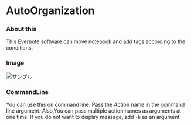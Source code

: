 ﻿AutoOrganization
================

### About this

This Evernote software can move notebook and add tags according to the conditions.

### Image

![サンプル](https://raw.githubusercontent.com/wiki/the-takeo/AutoOrganization/Images/Sample01.JPG)

### CommandLine

You can use this on command line.
Pass the Action name in the command line argument.
Also,You can pass multiple action names as arguments at one time.
If you do not want to display message, add `-h` as an argument.
